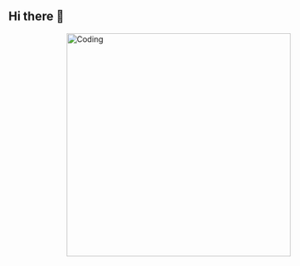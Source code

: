 ## Hi there 👋

<!--
**JRcard/JRcard** is a ✨ _special_ ✨ repository because its `README.md` (this file) appears on your GitHub profile.

Here are some ideas to get you started:

- 🔭 I’m currently working on ...
- 🌱 I’m currently learning ...
- 👯 I’m looking to collaborate on ...
- 🤔 I’m looking for help with ...
- 💬 Ask me about ...
- 📫 How to reach me: ...
- 😄 Pronouns: ...
- ⚡ Fun fact: ...
-->

<img align="right" alt="Coding" width="400" src="[https://photos.app.goo.gl/uK35tgG8ZYadte3o6](https://photos.fife.usercontent.google.com/pw/AP1GczMxVD54JulbdWZ4PQneIbz-CEHUJmSCBjcYJhh9BklTHCsSkaLDp27P=w411-h911-s-no-gm?authuser=0)">
